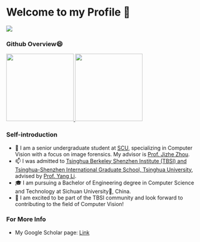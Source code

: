 # Welcome to my Profile 👋
![](https://komarev.com/ghpvc/?username=ndyysheep&color=green)

### Github Overview😄

<a href="https://github.com/anuraghazra/github-readme-stats">
  <img height="180em" src="https://github-readme-stats-git-masterrstaa-rickstaa.vercel.app/api?username=sunnyhaze&count_private=true&show_icons=true&theme=buefy&bg_color=40,FFFFFF,DDDDFF" />
  <img height="180em" src="https://github-readme-stats-git-masterrstaa-rickstaa.vercel.app/api/top-langs/?username=SunnyHaze&hide=html,javascript,CSS,jupyter%20notebook&bg_color=40,FFFFFF,EEEEFF&layout=compact" />
</a>
<!--  IF you want to create a statisitc band like above, you can visit this offical repo to create and define your own band style:
     https://github.com/anuraghazra/github-readme-stats
-->

### Self-introduction
- 🌱 I am a senior undergraduate student at [SCU](https://www.scu.edu.cn/), specializing in Computer Vision with a focus on image forensics. My advisor is [Prof. Jizhe Zhou](https://knightzjz.github.io/).
- 📫 I was admitted to [Tsinghua Berkeley Shenzhen Institute (TBSI) and Tsinghua-Shenzhen International Graduate School, Tsinghua University](https://www.tsinghua.edu.cn/), advised by [Prof. Yang Li](http://yangli-feasibility.com/home/index.html).
- 🎓 I am pursuing a Bachelor of Engineering degree in Computer Science and Technology at Sichuan University🐼, China.
- 🔭 I am excited to be part of the TBSI community and look forward to contributing to the field of Computer Vision!

### For More Info
- My Google Scholar page: [Link](https://scholar.google.com/citations?user=8g-dPl4AAAAJ)
<!--
**ndyysheep/ndyysheep** is a ✨ _special_ ✨ repository because its `README.md` (this file) appears on your GitHub profile.

Here are some ideas to get you started:

- 🔭 I’m currently working on ...
- 🌱 I’m currently learning ...
- 👯 I’m looking to collaborate on ...
- 🤔 I’m looking for help with ...
- 💬 Ask me about ...
- 📫 How to reach me: ...
-  Pronouns: ...
- ⚡ Fun fact: ...
-->
